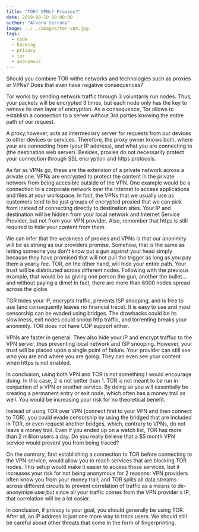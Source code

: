 ```yaml
---
title: "TOR? VPNs? Proxies?"
date: 2019-08-10 08:00:00
author: "Alvaro Serrano"
image: ../../images/tor-vpn.jpg
tags:
  - code
  - hacking
  - privacy
  - tor
  - anonymous
---
```


Should you combine TOR withe networks and technologies such as proxies or VPNs? Does that even have negative consequences?


Tor works by sending network traffic through 3 voluntarily run nodes. Thus, your packets will be encrypted 3 times, but each node only has the key to remove its own layer of encryption. As a consequence, Tor allows to establish a connection to a server without 3rd parties knowing the entire path of our request.


A proxy,however, acts as intermediary server for requests from our devices to other devices or services. Therefore, the proxy owner knows both, where your are connecting from (your IP address), and what you are connecting to (the destination web server). Besides, proxies do not necessarily protect your connection through SSL encryption and https protocols.


As far as VPNs go, these are the extension of a private network across a private one. VPNs are encrypted to protect the content in the private network from being accesible outside of the VPN. One example would be a connection to a corporate network over the Internet to access applications and files at your workspace. In fact, the VPNs that we usually use as customers tend to be just groups of encrypted proxied that we can pick from instead of connecting directly to destination sites. Your IP and destination will be hidden from your local network and Internet Service Provider, but not from your VPN provider. Also, remember that https is still required to hide your content from them.


We can infer that the weakness of proxies and VPNs is that our anonimity will be as strong as our providers promise. Somehow, that is the same as letting someone you don't know put a gun against your head simply because they have promised that will not pull the trigger as long as you pay them a yearly fee. TOR, on the other hand, will hide your entire path. Your trust will be distributed across different nodes. Following with the previous example, that would be as giving one person the gun, another the bullet... and without paying a dime! In fact, there are more than 6000 nodes spread across the globe.

TOR hides your IP, encrypts traffic, prevents ISP snooping, and is free to use (and consequently leaves no financial trace). It is easy to use and most censorship can be evaded using bridges. The drawbacks could be its slowliness, exit nodes could snoop http traffic, and torrenting breaks your anonimity. TOR does not have UDP support either.

VPNs are faster in general. They also hide your IP and encrypt traffuc to the VPN server, thus preventing local network and ISP snooping. However, your trust will be placed upon a single point of failure. Your provider can still see who you are and where you are going. They can even see your content when https is not enabled.

In conclusion, using both VPN and TOR is not something I would encourage doing. In this case, 2 is not better than 1. TOR is not meant to be run in conjuction of a VPN or another service. By doing so you will essentially be creating a permanent entry or exit node, which often has a money trail as well. You would be increasing your risk for no theoretical benefit.


Instead of using TOR over VPN (connect first to your VPN and then connect to TOR), you could evade censorship by using the bridged that are included in TOR, or even request another bridges, which, contrary to VPNs, do not leave a money trail. Even if you ended up on a watch list, TOR has more than 2 million users a day. Do you really believe that a $5 month VPN service would prevent you from being traced?


On the contrary, first establishing a connection to TOR before connecting to the VPN service, would allow you to reach services that are blocking TOR nodes. This setup would make it easier to access those services, but it increases your risk for not being anonymous for 2 reasons: VPN providers often know you from your money trail; and TOR splits all data streams across different circuits to prevent correlation of traffic as a means to de-anonymize user,but since all your traffic comes from the VPN provider's IP, that correlation will be a lot easier.

In conclusion, if privacy is your goal, you should generally be using TOR. After all, an IP address is just one more way to track users. We should still be careful about other threats that come in the form of fingerprinting.
